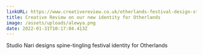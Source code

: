 ```yaml
---
linkURL: https://www.creativereview.co.uk/otherlands-festival-design-studio-nari/
title: Creative Review on our new identity for Otherlands
image: /assets/uploads/alewya.png
date: 2022-01-31T10:17:04.413Z
---
```

Studio Nari designs spine-tingling festival identity for Otherlands